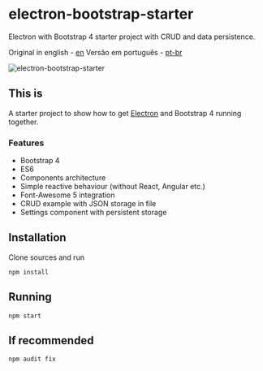 # electron-bootstrap-starter
Electron with Bootstrap 4 starter project with CRUD and data persistence.

Original in english - [en](english)
Versão em português - [pt-br](português)

![electron-bootstrap-starter](https://shaack.com/projekte/assets/img/electron-bootstrap-starter.png "electron-bootstrap-starter")

## This is

A starter project to show how to get [Electron](https://electronjs.org/) and Bootstrap 4 
running together. 

### Features
- Bootstrap 4
- ES6
- Components architecture
- Simple reactive behaviour (without React, Angular etc.)
- Font-Awesome 5 integration
- CRUD example with JSON storage in file
- Settings component with persistent storage

## Installation

Clone sources and run

```npm install```

## Running

```npm start```

## If recommended

```npm audit fix```


